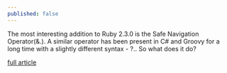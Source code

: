 ```yaml
---
published: false
---
```

The most interesting addition to Ruby 2.3.0 is the Safe Navigation Operator(&.). A similar operator has been present in C# and Groovy for a long time with a slightly different syntax - ?.. So what does it do?

[full article](http://mitrev.net/ruby/2015/11/13/the-operator-in-ruby/)